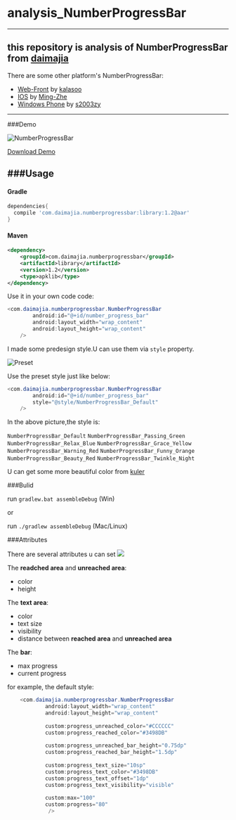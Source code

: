 # analysis_NumberProgressBar
---
this repository is analysis of NumberProgressBar from [daimajia](https://github.com/daimajia)
---
There are some other platform's NumberProgressBar:

- [Web-Front](https://github.com/kalasoo/NumberProgressBar) by [kalasoo](https://github.com/kalasoo/NumberProgressBar)
- [IOS](https://github.com/Ming-Zhe/NumberProgressBar) by [Ming-Zhe](https://github.com/Ming-Zhe/NumberProgressBar)
- [Windows Phone](https://github.com/s2003zy/NumberProgressBar) by [s2003zy](https://github.com/s2003zy/NumberProgressBar)

---
###Demo

![NumberProgressBar](http://ww3.sinaimg.cn/mw690/610dc034jw1efyrd8n7i7g20cz02mq5f.gif)

[Download Demo](https://github.com/daimajia/NumberProgressBar/releases/download/v1.0/NumberProgressBar-Demo-v1.0.apk)

###Usage
---

#### Gradle

```groovy
dependencies{
  compile 'com.daimajia.numberprogressbar:library:1.2@aar'
}
```

#### Maven

```xml
<dependency>
    <groupId>com.daimajia.numberprogressbar</groupId>
    <artifactId>library</artifactId>
    <version>1.2</version>
    <type>apklib</type>
</dependency>
```

Use it in your own code code:

```java
<com.daimajia.numberprogressbar.NumberProgressBar
		android:id="@+id/number_progress_bar"
		android:layout_width="wrap_content"
		android:layout_height="wrap_content"
	/>
```

I made some predesign style.U can use them via `style` property.

![Preset](http://ww1.sinaimg.cn/mw690/610dc034jw1efyslmn5itj20f30k074r.jpg)

Use the preset style just like below:

```java
<com.daimajia.numberprogressbar.NumberProgressBar
		android:id="@+id/number_progress_bar"
		style="@style/NumberProgressBar_Default"
	/>
```

In the above picture,the style is:

`NumberProgressBar_Default`
`NumberProgressBar_Passing_Green`
`NumberProgressBar_Relax_Blue`
`NumberProgressBar_Grace_Yellow`
`NumberProgressBar_Warning_Red`
`NumberProgressBar_Funny_Orange`
`NumberProgressBar_Beauty_Red`
`NumberProgressBar_Twinkle_Night`

U can get some more beautiful color from [kuler](https://kuler.adobe.com)

###Bulid

run `gradlew.bat assembleDebug` (Win)

or

run `./gradlew assembleDebug` (Mac/Linux)

###Attributes

There are several attributes u can set
![](http://ww2.sinaimg.cn/mw690/610dc034jw1efyttukr1zj20eg04bmx9.jpg)

The **readched area** and **unreached area**:

* color
* height

The **text area**:

* color
* text size
* visibility
* distance between **reached area** and **unreached area**

The **bar**:
* max progress
* current progress

for example, the default style:

```java
	<com.daimajia.numberprogressbar.NumberProgressBar
	        android:layout_width="wrap_content"
	        android:layout_height="wrap_content"
	        
	        custom:progress_unreached_color="#CCCCCC"
	        custom:progress_reached_color="#3498DB"
	        
	        custom:progress_unreached_bar_height="0.75dp"
	        custom:progress_reached_bar_height="1.5dp"
	        
	        custom:progress_text_size="10sp"
	        custom:progress_text_color="#3498DB"
	        custom:progress_text_offset="1dp"
	        custom:progress_text_visibility="visible"
	        
	        custom:max="100"
	        custom:progress="80"
	         />
```


 















